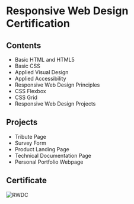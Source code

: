 # Responsive Web Design Certification

## Contents

- Basic HTML and HTML5
- Basic CSS
- Applied Visual Design
- Applied Accessibility
- Responsive Web Design Principles
- CSS Flexbox
- CSS Grid
- Responsive Web Design Projects

## Projects

- Tribute Page
- Survey Form
- Product Landing Page
- Technical Documentation Page
- Personal Portfolio Webpage

## Certificate

![RWDC]()
